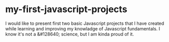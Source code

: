 # my-first-javascript-projects
I would like to present first two basic Javascript projects that I have created while learning and improving my knowladge of Javascript fundamentals. I know it's not a &amp;#128640; science, but I am kinda proud of it.
